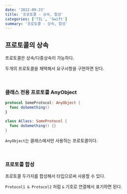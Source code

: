 ```yaml
---
date: '2022-09-23'
title: '프로토콜 - 상속, 합성'
categories: ['TIL', 'Swift']
summary: '프로토콜 - 상속, 합성'
---
```


## 프로토콜의 상속

프로토콜은 상속/다중상속이 가능하다.

두개의 프로토콜을 채택해서 요구사항을 구현하면 된다.

<br/>

### 클래스 전용 프로토콜 AnyObject

```swift
protocol SomeProtocol: AnyObject {
  func doSomething()
}

class AClass: SomeProtocol {
  func doSomething() {}
}
```

`AnyObject`는 클래스에서만 사용하는 프로토콜이다.

<br/>

### 프로토콜 합성

프로토콜 두가지를 합성해서 타입으로써 사용할 수 있다.

`Protocol1 & Protocol2` 처럼 `&` 기호로 연결해서 표기하면 된다.
